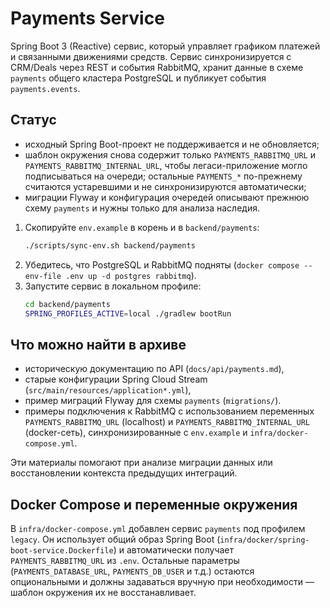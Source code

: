 # Payments Service

Spring Boot 3 (Reactive) сервис, который управляет графиком платежей и связанными движениями средств. Сервис синхронизируется с CRM/Deals через REST и события RabbitMQ, хранит данные в схеме `payments` общего кластера PostgreSQL и публикует события `payments.events`.

## Статус
- исходный Spring Boot-проект не поддерживается и не обновляется;
- шаблон окружения снова содержит только `PAYMENTS_RABBITMQ_URL` и `PAYMENTS_RABBITMQ_INTERNAL_URL`, чтобы легаси-приложение могло подписываться на очереди; остальные `PAYMENTS_*` по-прежнему считаются устаревшими и не синхронизируются автоматически;
- миграции Flyway и конфигурация очередей описывают прежнюю схему `payments` и нужны только для анализа наследия.

1. Скопируйте `env.example` в корень и в `backend/payments`:
   ```bash
   ./scripts/sync-env.sh backend/payments
   ```
2. Убедитесь, что PostgreSQL и RabbitMQ подняты (`docker compose --env-file .env up -d postgres rabbitmq`).
3. Запустите сервис в локальном профиле:
   ```bash
   cd backend/payments
   SPRING_PROFILES_ACTIVE=local ./gradlew bootRun
   ```

## Что можно найти в архиве
- историческую документацию по API (`docs/api/payments.md`),
- старые конфигурации Spring Cloud Stream (`src/main/resources/application*.yml`),
- пример миграций Flyway для схемы `payments` (`migrations/`).
- примеры подключения к RabbitMQ с использованием переменных `PAYMENTS_RABBITMQ_URL` (localhost) и `PAYMENTS_RABBITMQ_INTERNAL_URL` (docker-сеть), синхронизированные с `env.example` и `infra/docker-compose.yml`.

Эти материалы помогают при анализе миграции данных или восстановлении контекста предыдущих интеграций.

## Docker Compose и переменные окружения

В `infra/docker-compose.yml` добавлен сервис `payments` под профилем `legacy`. Он использует общий образ Spring Boot (`infra/docker/spring-boot-service.Dockerfile`) и автоматически получает `PAYMENTS_RABBITMQ_URL` из `.env`. Остальные параметры (`PAYMENTS_DATABASE_URL`, `PAYMENTS_DB_USER` и т.д.) остаются опциональными и должны задаваться вручную при необходимости — шаблон окружения их не восстанавливает.
